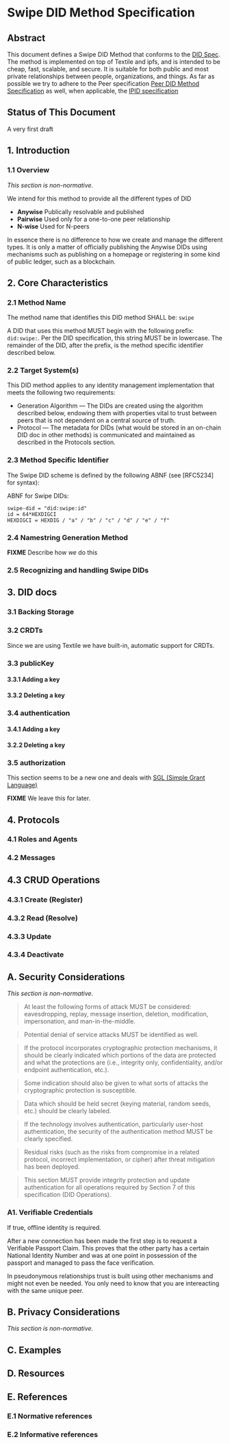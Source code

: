 # Swipe DID Method Specification

## Abstract

This document defines a Swipe DID Method that conforms to the [DID Spec](https://w3c-ccg.github.io/did-spec). The method is implemented on top of Textile and ipfs, and is intended to be cheap, fast, scalable, and secure. It is suitable for both public and most private relationships between people, organizations, and things. As far as possible we try to adhere to the Peer specification [Peer DID Method Specification](https://openssi.github.io/peer-did-method-spec/index.html) as well, when applicable, the [IPID specification](https://did-ipid.github.io/ipid-did-method/)

## Status of This Document

A very first draft

## 1. Introduction

###  1.1 Overview

*This section is non-normative.*

We intend for this method to provide all the different types of DID

* **Anywise** Publically resolvable and published
* **Pairwise** Used only for a one-to-one peer relationship
* **N-wise** Used for N-peers

In essence there is no difference to how we create and manage the different types. It is only a matter of officially publishing the Anywise DIDs using mechanisms such as publishing on a homepage or registering in some kind of public ledger, such as a blockchain.


## 2. Core Characteristics

### 2.1 Method Name

The method name that identifies this DID method SHALL be: ``` swipe ```

A DID that uses this method MUST begin with the following prefix: ``` did:swipe: ```. Per the DID specification, this string MUST be in lowercase. The remainder of the DID, after the prefix, is the method specific identifier described below.

### 2.2 Target System(s)

This DID method applies to any identity management implementation that meets the following two requirements:

* Generation Algorithm — The DIDs are created using the algorithm described below, endowing them with properties vital to trust between peers that is not dependent on a central source of truth.
* Protocol — The metadata for DIDs (what would be stored in an on-chain DID doc in other methods) is communicated and maintained as described in the Protocols section.

### 2.3 Method Specific Identifier

The Swipe DID scheme is defined by the following ABNF (see [RFC5234] for syntax):

ABNF for Swipe DIDs:

```
swipe-did = "did:swipe:id"
id = 64*HEXDIGCI
HEXDIGCI = HEXDIG / "a" / "b" / "c" / "d" / "e" / "f" 
```

### 2.4 Namestring Generation Method

**FIXME** Describe how *we* do this

### 2.5 Recognizing and handling Swipe DIDs

## 3. DID docs

### 3.1 Backing Storage

### 3.2 CRDTs

Since we are using Textile we have built-in, automatic support for CRDTs.

### 3.3 publicKey

#### 3.3.1 Adding a key
#### 3.3.2 Deleting a key
    
### 3.4 authentication
#### 3.4.1 Adding a key
#### 3.2.2 Deleting a key

### 3.5 authorization

This section seems to be a new one and deals with [SGL (Simple Grant Language)](https://evernym.github.io/sgl/)

**FIXME** We leave this for later.

## 4. Protocols

### 4.1 Roles and Agents
### 4.2 Messages

## 4.3 CRUD Operations

### 4.3.1 Create (Register)

### 4.3.2 Read (Resolve)

### 4.3.3 Update

### 4.3.4 Deactivate

## A. Security Considerations

*This section is non-normative.*

> At least the following forms of attack MUST be considered:
eavesdropping, replay, message insertion, deletion, modification,
impersonation, and man-in-the-middle.

> Potential denial of service attacks MUST be identified as well.

> If the protocol incorporates cryptographic protection mechanisms, it
should be clearly indicated which portions of the data are protected and what the protections are (i.e., integrity only, confidentiality, and/or endpoint authentication, etc.).

> Some indication should also be given to what sorts of attacks the
cryptographic protection is susceptible.

> Data which should be held secret (keying material, random seeds, etc.) should be clearly labeled.

> If the technology involves authentication, particularly user-host
authentication, the security of the authentication method MUST be
clearly specified.

> Residual risks (such as the risks from compromise in a related protocol, incorrect implementation, or cipher) after threat mitigation has been deployed.

> This section MUST provide integrity protection and update authentication for all operations required by Section 7 of this specification (DID
Operations).

### A1. Verifiable Credentials

If true, offline identity is required.

After a new connection has been made the first step is to request a Verifiable Passport Claim. This proves that the other party has a certain National Identity Number and was at one point in possession of the passport and managed to pass the face verification.

In pseudonymous relationships trust is built using other mechanisms and might not even be needed. You only need to know that you are intereacting with the same unique peer.

## B. Privacy Considerations

*This section is non-normative.*

## C. Examples

## D. Resources

## E. References

### E.1 Normative references
### E.2 Informative references

